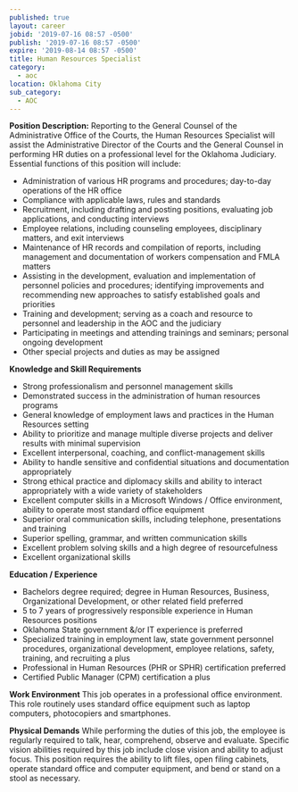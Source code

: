 ```yaml
---
published: true
layout: career
jobid: '2019-07-16 08:57 -0500'
publish: '2019-07-16 08:57 -0500'
expire: '2019-08-14 08:57 -0500'
title: Human Resources Specialist
category:
  - aoc
location: Oklahoma City
sub_category:
  - AOC
---
```

**Position Description:**
Reporting to the General Counsel of the Administrative Office of the Courts, the Human Resources Specialist will assist the Administrative Director of the Courts and the General Counsel in performing HR duties on a professional level for the Oklahoma Judiciary. Essential functions of this position will include: 
- Administration of various HR programs and procedures; day-to-day operations of the HR office
- Compliance with applicable laws, rules and standards
- Recruitment, including drafting and posting positions, evaluating job applications, and conducting interviews
- Employee relations, including counseling employees, disciplinary matters, and exit interviews
- Maintenance of HR records and compilation of reports, including management and documentation of workers compensation and FMLA matters
- Assisting in the development, evaluation and implementation of personnel policies and procedures; identifying improvements and recommending new approaches to satisfy established goals and priorities
- Training and development; serving as a coach and resource to personnel and leadership in the AOC and the judiciary
- Participating in meetings and attending trainings and seminars; personal ongoing development
- Other special projects and duties as may be assigned

**Knowledge and Skill Requirements**
- Strong professionalism and personnel management skills
- Demonstrated success in the administration of human resources programs
- General knowledge of employment laws and practices in the Human Resources setting
- Ability to prioritize and manage multiple diverse projects and deliver results with minimal supervision 
- Excellent interpersonal, coaching, and conflict-management skills
- Ability to handle sensitive and confidential situations and documentation appropriately
- Strong ethical practice and diplomacy skills and ability to interact appropriately with a wide variety of stakeholders
- Excellent computer skills in a Microsoft Windows / Office environment, ability to operate most standard office equipment
- Superior oral communication skills, including telephone, presentations and training
- Superior spelling, grammar, and written communication skills
- Excellent problem solving skills and a high degree of resourcefulness
- Excellent organizational skills

**Education / Experience**
- Bachelors degree required; degree in Human Resources, Business, Organizational Development, or other related field preferred 
- 5 to 7 years of progressively responsible experience in Human Resources positions 
- Oklahoma State government &/or IT experience is preferred
- Specialized training in employment law, state government personnel procedures, organizational development, employee relations, safety, training, and recruiting a plus
- Professional in Human Resources (PHR or SPHR) certification preferred
- Certified Public Manager (CPM) certification a plus

**Work Environment**
This job operates in a professional office environment. This role routinely uses standard office equipment such as laptop computers, photocopiers and smartphones.

**Physical Demands**
While performing the duties of this job, the employee is regularly required to talk, hear, comprehend, observe and evaluate. Specific vision abilities required by this job include close vision and ability to adjust focus. This position requires the ability to lift files, open filing cabinets, operate standard office and computer equipment, and bend or stand on a stool as necessary.
